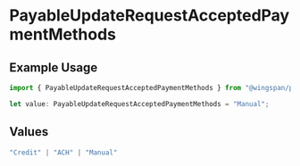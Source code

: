 # PayableUpdateRequestAcceptedPaymentMethods

## Example Usage

```typescript
import { PayableUpdateRequestAcceptedPaymentMethods } from "@wingspan/payments/sdk/models/shared";

let value: PayableUpdateRequestAcceptedPaymentMethods = "Manual";
```

## Values

```typescript
"Credit" | "ACH" | "Manual"
```